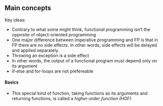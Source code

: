 ## Main concepts

Key ideas:
* Contrary to what some might think, functional programming isn’t the opposite of object-oriented programming
* One major difference between imperative programming and FP is that in FP there are
  no side effects. In other words, side effects
  will be delayed and applied separately.
* Throwing an exception is a side effect
* In other words, the output of a functional program
  must depend only on its argument
* if-else and for-loops are not prefereable

#### Basics

* This special kind of function, taking functions as its arguments and returning functions, is called a *higher-order function (HOF)*